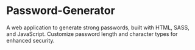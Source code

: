 # Password-Generator
A web application to generate strong passwords, built with HTML, SASS, and JavaScript. Customize password length and character types for enhanced security.
